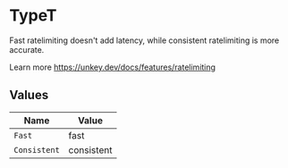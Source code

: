 # TypeT

Fast ratelimiting doesn't add latency, while consistent ratelimiting is more accurate.

Learn more
<https://unkey.dev/docs/features/ratelimiting>


## Values

| Name         | Value        |
| ------------ | ------------ |
| `Fast`       | fast         |
| `Consistent` | consistent   |
